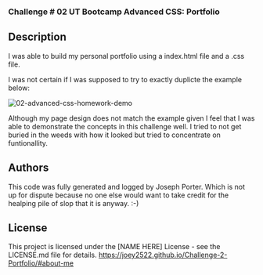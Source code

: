 ### Challenge # 02 UT Bootcamp Advanced CSS: Portfolio

## Description

I was able to build my personal portfolio using a index.html file and a .css file. 

I was not certain if I was supposed to try to exactly duplicte the example below:

![02-advanced-css-homework-demo](https://github.com/Joey2522/Challenge-2-Portfolio/assets/148152563/b3ec5354-2bbd-49b8-b732-29c6048a5b51)

Although my page design does not match the example given I feel that I was able to demonstrate the concepts in this challenge well. I tried to not get buried in the weeds with how it looked but tried to concentrate on funtionallity. 

## Authors

This code was fully generated and logged by Joseph Porter. Which is not up for dispute because no one else would want to take credit for the healping pile of slop that it is anyway. :-)

## License

This project is licensed under the [NAME HERE] License - see the LICENSE.md file for details.
https://joey2522.github.io/Challenge-2-Portfolio/#about-me
